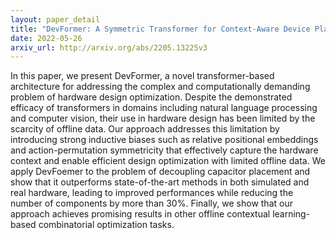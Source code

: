 ```yaml
---
layout: paper_detail
title: "DevFormer: A Symmetric Transformer for Context-Aware Device Placement"
date: 2022-05-26
arxiv_url: http://arxiv.org/abs/2205.13225v3
---
```


In this paper, we present DevFormer, a novel transformer-based architecture for addressing the complex and computationally demanding problem of hardware design optimization. Despite the demonstrated efficacy of transformers in domains including natural language processing and computer vision, their use in hardware design has been limited by the scarcity of offline data. Our approach addresses this limitation by introducing strong inductive biases such as relative positional embeddings and action-permutation symmetricity that effectively capture the hardware context and enable efficient design optimization with limited offline data. We apply DevFoemer to the problem of decoupling capacitor placement and show that it outperforms state-of-the-art methods in both simulated and real hardware, leading to improved performances while reducing the number of components by more than $30\%$. Finally, we show that our approach achieves promising results in other offline contextual learning-based combinatorial optimization tasks.
